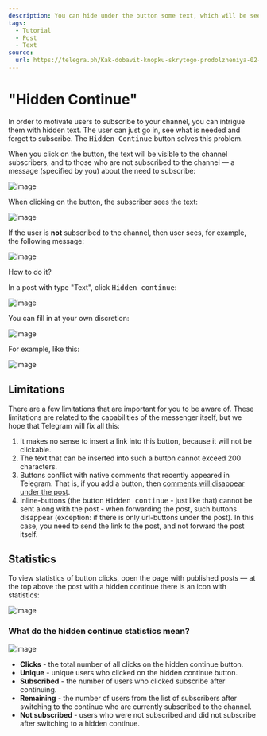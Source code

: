 ```yaml
---
description: You can hide under the button some text, which will be seen only by channel subscribers
tags:
  - Tutorial
  - Post
  - Text
source:
  url: https://telegra.ph/Kak-dobavit-knopku-skrytogo-prodolzheniya-02-27-2
---
```


# "Hidden Continue"

In order to motivate users to subscribe to your channel, you can intrigue them with hidden text. The user can just go in, see what is needed and forget to subscribe. The <kbd>Hidden Continue</kbd> button solves this problem.

When you click on the button, the text will be visible to the channel subscribers, and to those who are not subscribed to the channel — a message (specified by you) about the need to subscribe:

![image](/images/107146681-c0f22580-695a-11eb-86eb-c206a5ba2201.png)

When clicking on the button, the subscriber sees the text:

![image](/images/107146733-03b3fd80-695b-11eb-8f13-8808fbbbd7fd.png)

If the user is **not** subscribed to the channel, then user sees, for example, the following message:

![image](/images/107146744-16c6cd80-695b-11eb-9372-8d94d16416b7.png)

How to do it?

In a post with type "Text", click <kbd>Hidden continue</kbd>:

![image](/images/107146756-2e05bb00-695b-11eb-9459-e874ee18d90a.png)

You can fill in at your own discretion:

![image](/images/107146763-3bbb4080-695b-11eb-8399-de95b3df5206.png)

For example, like this:

![image](/images/107146772-47a70280-695b-11eb-8e93-7964b431f549.png)

## Limitations

There are a few limitations that are important for you to be aware of. These limitations are related to the capabilities of the messenger itself, but we hope that Telegram will fix all this:

1. It makes no sense to insert a link into this button, because it will not be clickable.
1. The text that can be inserted into such a button cannot exceed 200 characters.
1. Buttons conflict with native comments that recently appeared in Telegram. That is, if you add a button, then [comments will disappear under the post](../faq/telegram-comments.mdx).
1. Inline-buttons (the button <kbd>Hidden continue</kbd> - just like that) cannot be sent along with the post - when forwarding the post, such buttons disappear (exception: if there is only url-buttons under the post). In this case, you need to send the link to the post, and not forward the post itself.

## Statistics

To view statistics of button clicks, open the page with published posts — at the top above the post with a hidden continue there is an icon with statistics:

![image](/images/109558604-ad198980-7aea-11eb-8941-d010bd9486fb.png)

### What do the hidden continue statistics mean?

![image](/images/109558669-c3274a00-7aea-11eb-9ab3-897eb1e45988.png)

* **Clicks** - the total number of all clicks on the hidden continue button.
* **Unique** - unique users who clicked on the hidden continue button.
* **Subscribed** - the number of users who clicked subscribe after continuing.
* **Remaining** - the number of users from the list of subscribers after switching to the continue who are currently subscribed to the channel.
* **Not subscribed** - users who were not subscribed and did not subscribe after switching to a hidden continue.
